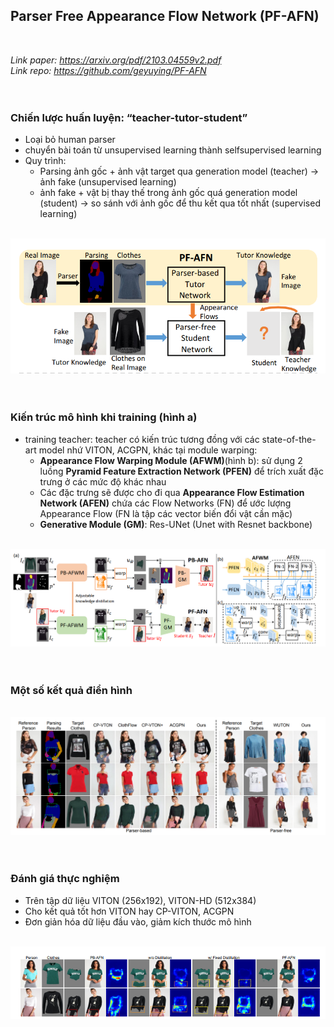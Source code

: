 ## **Parser Free Appearance Flow Network (PF-AFN)**
</br>

*Link paper: https://arxiv.org/pdf/2103.04559v2.pdf* </br>
*Link repo: https://github.com/geyuying/PF-AFN* </br></br></br>

### Chiến lược huấn luyện: “teacher-tutor-student”
- Loại bỏ human parser
- chuyển bài toán từ unsupervised learning thành selfsupervised learning
- Quy  trình: 
	+ Parsing ảnh gốc + ảnh vật target qua generation model (teacher) -> ảnh fake (unsupervised learning)
	+ ảnh fake + vật bị thay thế trong ảnh gốc quá generation model (student) -> so sánh với ảnh gốc để thu kết qua tốt nhất (supervised learning)


</br>![](images/PF-AFN_method.png) </br></br></br>

### Kiến trúc mô hình khi training (hình a)
- training teacher: teacher có kiến trúc tương đồng với các state-of-the-art model nhứ VITON, ACGPN, khác tại module warping: 
	+ **Appearance Flow Warping Module (AFWM)**(hình b):  sử dụng 2 luồng **Pyramid Feature Extraction Network (PFEN)**  để trích xuất đặc trưng ở các mức độ khác nhau
	+ Các đặc trưng sẽ được cho đi qua **Appearance Flow Estimation Network (AFEN)** chứa các Flow Networks (FN) để ước lượng Appearance Flow (FN là tập các vector biến đổi vật cần mặc)
	+ **Generative Module (GM)**: Res-UNet (Unet with Resnet backbone) 


</br>![](images/PF-AFN_architecture.png) </br></br></br>


### Một số kết quả điển hình
</br>![](images/PF-AFN_results.png) </br></br></br>


### Đánh giá thực nghiệm
- Trên tập dữ liệu VITON (256x192), VITON-HD (512x384)
- Cho kết quả tốt hơn VITON hay CP-VITON, ACGPN
- Đơn giản hóa dữ liệu đầu vào, giảm kích thước mô hình


</br>![](images/PF-AFN_examplePipeline.png) </br></br></br>
